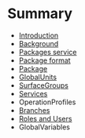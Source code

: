 # Summary

* [Introduction](README.md)
* [Background](background.md)
* [Packages service](packages-service.md)
* [Package format](package-format.md)
* [Package](package.md)
* [GlobalUnits](globalunits.md)
* [SurfaceGroups](surfacegroups.md)
* [Services](services.md)
* OperationProfiles
* [Branches](branches.md)
* [Roles and Users](roles-and-users.md)
* GlobalVariables

